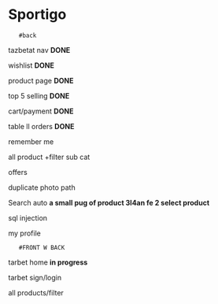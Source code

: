# Sportigo
       #back
tazbetat nav               **DONE**

wishlist               **DONE**

product page                 **DONE**

top 5 selling             **DONE**

cart/payment                  **DONE**

table ll orders                  **DONE**

remember me

all product +filter sub cat

offers

duplicate photo path 

Search auto **a small pug of product 3l4an fe 2 select product**

sql injection

my profile

       #FRONT W BACK 

tarbet home                    **in progress**

tarbet sign/login

all products/filter





